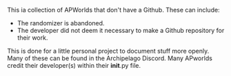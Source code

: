 This ia collection of APWorlds that don't have a Github.  These can include:
- The randomizer is abandoned.
- The developer did not deem it necessary to make a Github repository for their work.

This is done for a little personal project to document stuff more openly.  Many of these can be found in the Archipelago Discord.  Many APworlds credit their developer(s) within their __init__.py file.
